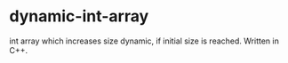 # dynamic-int-array
int array which increases size dynamic, if initial size is reached. Written in C++.
